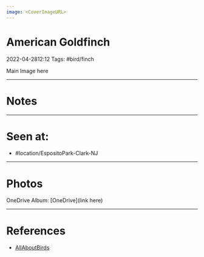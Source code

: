 ```yaml
---
image: <CoverImageURL>
---
```


# American Goldfinch
2022-04-2812:12
Tags: #bird/finch 


Main Image here

---------------------------------------------------------------
# **Notes**

---------------------------------------------------------------
# Seen at:
-   #location/EspositoPark-Clark-NJ 

---------------------------------------------------------------
# **Photos**
OneDrive Album: [OneDrive](link here)

---------------------------------------------------------------
# References
- [AllAboutBirds](https://www.allaboutbirds.org/guide/American_Goldfinch/overview)